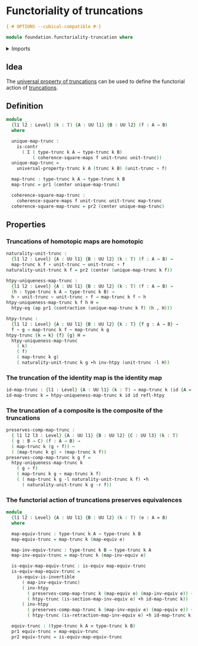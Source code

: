 # Functoriality of truncations

```agda
{-# OPTIONS --cubical-compatible #-}

module foundation.functoriality-truncation where
```

<details><summary>Imports</summary>

```agda
open import foundation.action-on-identifications-functions
open import foundation.dependent-pair-types
open import foundation.function-extensionality
open import foundation.truncations
open import foundation.universe-levels

open import foundation-core.commuting-squares-of-maps
open import foundation-core.contractible-types
open import foundation-core.equivalences
open import foundation-core.function-types
open import foundation-core.homotopies
open import foundation-core.truncation-levels
open import foundation-core.whiskering-homotopies
```

</details>

## Idea

The
[universal property of truncations](foundation.universal-property-truncation.md)
can be used to define the functorial action of
[truncations](foundation.truncations.md).

## Definition

```agda
module _
  {l1 l2 : Level} (k : 𝕋) {A : UU l1} {B : UU l2} (f : A → B)
  where

  unique-map-trunc :
    is-contr
      ( Σ ( type-trunc k A → type-trunc k B)
          ( coherence-square-maps f unit-trunc unit-trunc))
  unique-map-trunc =
    universal-property-trunc k A (trunc k B) (unit-trunc ∘ f)

  map-trunc : type-trunc k A → type-trunc k B
  map-trunc = pr1 (center unique-map-trunc)

  coherence-square-map-trunc :
    coherence-square-maps f unit-trunc unit-trunc map-trunc
  coherence-square-map-trunc = pr2 (center unique-map-trunc)
```

## Properties

### Truncations of homotopic maps are homotopic

```agda
naturality-unit-trunc :
  {l1 l2 : Level} {A : UU l1} {B : UU l2} (k : 𝕋) (f : A → B) →
  map-trunc k f ∘ unit-trunc ~ unit-trunc ∘ f
naturality-unit-trunc k f = pr2 (center (unique-map-trunc k f))

htpy-uniqueness-map-trunc :
  {l1 l2 : Level} {A : UU l1} {B : UU l2} (k : 𝕋) (f : A → B) →
  (h : type-trunc k A → type-trunc k B) →
  h ∘ unit-trunc ~ unit-trunc ∘ f → map-trunc k f ~ h
htpy-uniqueness-map-trunc k f h H =
  htpy-eq (ap pr1 (contraction (unique-map-trunc k f) (h , H)))

htpy-trunc :
  {l1 l2 : Level} {A : UU l1} {B : UU l2} {k : 𝕋} {f g : A → B} →
  f ~ g → map-trunc k f ~ map-trunc k g
htpy-trunc {k = k} {f} {g} H =
  htpy-uniqueness-map-trunc
    ( k)
    ( f)
    ( map-trunc k g)
    ( naturality-unit-trunc k g ∙h inv-htpy (unit-trunc ·l H))
```

### The truncation of the identity map is the identity map

```agda
id-map-trunc : {l1 : Level} {A : UU l1} (k : 𝕋) → map-trunc k (id {A = A}) ~ id
id-map-trunc k = htpy-uniqueness-map-trunc k id id refl-htpy
```

### The truncation of a composite is the composite of the truncations

```agda
preserves-comp-map-trunc :
  { l1 l2 l3 : Level} {A : UU l1} {B : UU l2} {C : UU l3} (k : 𝕋)
  ( g : B → C) (f : A → B) →
  ( map-trunc k (g ∘ f)) ~
  ( (map-trunc k g) ∘ (map-trunc k f))
preserves-comp-map-trunc k g f =
  htpy-uniqueness-map-trunc k
    ( g ∘ f)
    ( map-trunc k g ∘ map-trunc k f)
    ( ( map-trunc k g ·l naturality-unit-trunc k f) ∙h
      ( naturality-unit-trunc k g ·r f))
```

### The functorial action of truncations preserves equivalences

```agda
module _
  {l1 l2 : Level} {A : UU l1} {B : UU l2} (k : 𝕋) (e : A ≃ B)
  where

  map-equiv-trunc : type-trunc k A → type-trunc k B
  map-equiv-trunc = map-trunc k (map-equiv e)

  map-inv-equiv-trunc : type-trunc k B → type-trunc k A
  map-inv-equiv-trunc = map-trunc k (map-inv-equiv e)

  is-equiv-map-equiv-trunc : is-equiv map-equiv-trunc
  is-equiv-map-equiv-trunc =
    is-equiv-is-invertible
      ( map-inv-equiv-trunc)
      ( inv-htpy
        ( preserves-comp-map-trunc k (map-equiv e) (map-inv-equiv e)) ∙h
        ( htpy-trunc (is-section-map-inv-equiv e) ∙h id-map-trunc k))
      ( inv-htpy
        ( preserves-comp-map-trunc k (map-inv-equiv e) (map-equiv e)) ∙h
        ( htpy-trunc (is-retraction-map-inv-equiv e) ∙h id-map-trunc k))

  equiv-trunc : (type-trunc k A ≃ type-trunc k B)
  pr1 equiv-trunc = map-equiv-trunc
  pr2 equiv-trunc = is-equiv-map-equiv-trunc
```
